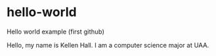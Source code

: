 # hello-world
Hello world example (first github)

Hello, my name is Kellen Hall. I am a computer science major at UAA.
